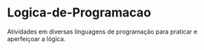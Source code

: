 # Logica-de-Programacao
Atividades em diversas linguagens de programação para praticar e aperfeiçoar a lógica.

